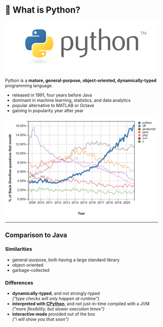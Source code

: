 <!-- .slide: id="what-is-python" -->

# 🐍 What is Python?
<!-- .element: class="headline" -->

![](images/python-logo.png) <!-- .element style="height: 5em; margin-bottom: -1em;" -->

Python is a **mature, general-purpose, object-oriented, dynamically-typed** programming language.

- released in 1991, four years before Java
- dominant in machine learning, statistics, and data analytics
- popular alternative to MATLAB or Octave
- gaining in popularity year after year

 ![](images/python-popularity.png) <!-- .element style="height: 15em;" -->

---

## Comparison to Java

### Similarities

- general-purpose, both having a large standard library
- object-oriented
- garbage-collected

### Differences

- **dynamically-typed**, and not strongly-typed  
  _("type checks will only happen at runtime")_
- **interpreted with [CPython](https://github.com/python/cpython)**, and not just-in-time compiled with a JVM  
  _("more flexibility, but slower execution times")_
- **interactive mode** provided out of the box  
  _("i will show you that soon")_
